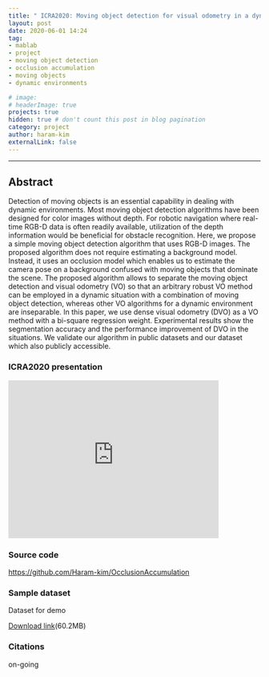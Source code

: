 ```yaml
---
title: " ICRA2020: Moving object detection for visual odometry in a dynamic environment based on occlusion accumulation "
layout: post
date: 2020-06-01 14:24
tag: 
- mablab
- project
- moving object detection
- occlusion accumulation
- moving objects
- dynamic environments

# image: 
# headerImage: true
projects: true
hidden: true # don't count this post in blog pagination
category: project
author: haram-kim
externalLink: false
---
```



---
## Abstract
  Detection of moving objects is an essential capability in dealing with dynamic environments. Most moving object detection algorithms have been designed for color images without depth. For robotic navigation where real-time RGB-D data is often readily available, utilization of the depth information would be beneficial for obstacle recognition.
 Here, we propose a simple moving object detection algorithm that uses RGB-D images. The proposed algorithm does not require estimating a background model.
Instead, it uses an occlusion model which enables us to estimate the camera pose on a background confused with moving objects that dominate the scene.
The proposed algorithm allows to separate the moving object detection and visual odometry (VO) so that an arbitrary robust VO method can be employed in a dynamic situation with a combination of moving object detection, whereas other VO algorithms for a dynamic environment are inseparable. In this paper, we use dense visual odometry (DVO) as a VO method with a bi-square regression weight. Experimental results show the segmentation accuracy and the performance improvement of DVO in the situations. We validate our algorithm in public datasets and our dataset which also publicly accessible.

### ICRA2020 presentation

<iframe width="420" height="315" src="https://www.youtube.com/embed/VVKhPwpGHVw" frameborder="0" allowfullscreen="1"> </iframe>
  
### Source code
https://github.com/Haram-kim/OcclusionAccumulation

### Sample dataset
Dataset for demo 

 [Download link](http://icsl.snu.ac.kr/haramkim/dataset.zip)(60.2MB)
 
### Citations
on-going
